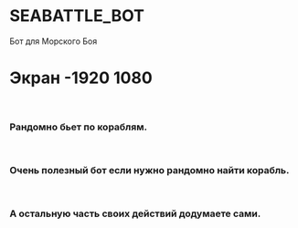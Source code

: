# SEABATTLE_BOT
Бот для Морского Боя

<h1>Экран -1920 1080</h1> <br>
<h3>Рандомно бьет по кораблям.</h3> <br>
<h3>Очень полезный бот если нужно рандомно найти корабль.</h3> <br> 
<h3>А остальную часть своих действий додумаете сами.</h3> <br>
